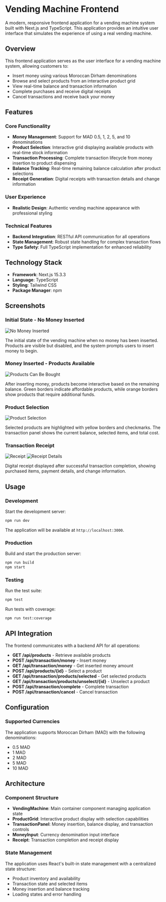 # Vending Machine Frontend

A modern, responsive frontend application for a vending machine system built with Next.js and TypeScript. This application provides an intuitive user interface that simulates the experience of using a real vending machine.

## Overview

This frontend application serves as the user interface for a vending machine system, allowing customers to:
- Insert money using various Moroccan Dirham denominations
- Browse and select products from an interactive product grid
- View real-time balance and transaction information
- Complete purchases and receive digital receipts
- Cancel transactions and receive back your money

## Features

### Core Functionality
- **Money Management**: Support for MAD 0.5, 1, 2, 5, and 10 denominations
- **Product Selection**: Interactive grid displaying available products with real-time stock information
- **Transaction Processing**: Complete transaction lifecycle from money insertion to product dispensing
- **Balance Tracking**: Real-time remaining balance calculation after product selections
- **Receipt Generation**: Digital receipts with transaction details and change information

### User Experience
- **Realistic Design**: Authentic vending machine appearance with professional styling

### Technical Features
- **Backend Integration**: RESTful API communication for all operations
- **State Management**: Robust state handling for complex transaction flows
- **Type Safety**: Full TypeScript implementation for enhanced reliability

## Technology Stack

- **Framework**: Next.js 15.3.3
- **Language**: TypeScript
- **Styling**: Tailwind CSS
- **Package Manager**: npm

## Screenshots

### Initial State - No Money Inserted
![No Money Inserted](screenshots/no_money_inserted.png)

The initial state of the vending machine when no money has been inserted. Products are visible but disabled, and the system prompts users to insert money to begin.

### Money Inserted - Products Available
![Products Can Be Bought](screenshots/can_be_bought.png)

After inserting money, products become interactive based on the remaining balance. Green borders indicate affordable products, while orange borders show products that require additional funds.

### Product Selection
![Product Selection](screenshots/select_product.png)

Selected products are highlighted with yellow borders and checkmarks. The transaction panel shows the current balance, selected items, and total cost.

### Transaction Receipt
![Receipt](screenshots/receipt.png) ![Receipt Details](screenshots/receipt2.png)

Digital receipt displayed after successful transaction completion, showing purchased items, payment details, and change information.



## Usage

### Development
Start the development server:
```bash
npm run dev
```

The application will be available at `http://localhost:3000`.

### Production
Build and start the production server:
```bash
npm run build
npm start
```

### Testing
Run the test suite:
```bash
npm test
```

Run tests with coverage:
```bash
npm run test:coverage
```

## API Integration

The frontend communicates with a backend API for all operations:

- **GET /api/products** - Retrieve available products
- **POST /api/transaction/money** - Insert money
- **GET /api/transaction/money** - Get inserted money amount
- **POST /api/products/{id}** - Select a product
- **GET /api/transaction/products/selected** - Get selected products
- **GET /api/transaction/products/unselect/{id}** - Unselect a product
- **POST /api/transaction/complete** - Complete transaction
- **POST /api/transaction/cancel** - Cancel transaction

## Configuration

### Supported Currencies
The application supports Moroccan Dirham (MAD) with the following denominations:
- 0.5 MAD
- 1 MAD
- 2 MAD
- 5 MAD
- 10 MAD

## Architecture

### Component Structure
- **VendingMachine**: Main container component managing application state
- **ProductGrid**: Interactive product display with selection capabilities
- **TransactionPanel**: Money insertion, balance display, and transaction controls
- **MoneyInput**: Currency denomination input interface
- **Receipt**: Transaction completion and receipt display

### State Management
The application uses React's built-in state management with a centralized state structure:
- Product inventory and availability
- Transaction state and selected items
- Money insertion and balance tracking
- Loading states and error handling